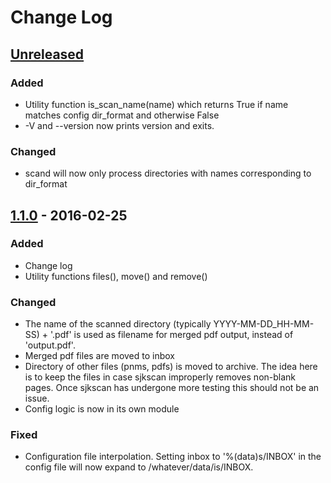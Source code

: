 # Change Log

## [Unreleased]

### Added
- Utility function is_scan_name(name) which returns True if name matches config dir_format and otherwise False
- -V and --version now prints version and exits.

### Changed
- scand will now only process directories with names corresponding to dir_format

## [1.1.0] - 2016-02-25

### Added
- Change log
- Utility functions files(), move() and remove()

### Changed
- The name of the scanned directory (typically YYYY-MM-DD_HH-MM-SS) + '.pdf' is used as filename for merged pdf output, instead of 'output.pdf'.
- Merged pdf files are moved to inbox
- Directory of other files (pnms, pdfs) is moved to archive. The idea here is to keep the files in case sjkscan improperly removes non-blank pages. Once sjkscan has undergone more testing this should not be an issue.
- Config logic is now in its own module


### Fixed
- Configuration file interpolation. Setting inbox to '%(data)s/INBOX' in the config file will now expand to /whatever/data/is/INBOX.

[Unreleased]: https://github.com/sjktje/sjkscan/compare/v1.1.0...HEAD
[1.1.0]: https://github.com/sjktje/sjkscan/compare/v1.0.0...v1.1.0
